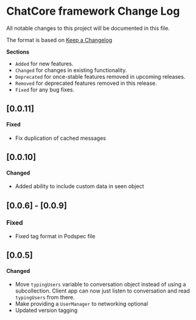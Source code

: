 # ChatCore framework Change Log
All notable changes to this project will be documented in this file.

The format is based on [Keep a Changelog](http://keepachangelog.com/)

__Sections__

 - `Added` for new features.
 - `Changed` for changes in existing functionality.
 - `Deprecated` for once-stable features removed in upcoming releases.
 - `Removed` for deprecated features removed in this release.
 - `Fixed` for any bug fixes.

 ## [0.0.11]

 #### Fixed
 - Fix duplication of cached messages

 ## [0.0.10]

 #### Changed
 - Added ability to include custom data in seen object

 ## [0.0.6] - [0.0.9]

 ### Fixed
 - Fixed tag format in Podspec file

 ## [0.0.5]

 #### Changed
 - Move `typingUsers` variable to conversation object instead of using a subcollection. Client app can now just listen to conversation and read `typingUsers` from there.
 - Make providing a `UserManager` to networking optional
 - Updated version tagging
